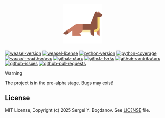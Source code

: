 <h2 align="center">
    <img src="https://raw.githubusercontent.com/syubogdanov/weasel/refs/heads/main/branding/logo/weasel.png"
        alt="weasel-logo" height="128px" width="128px">
</h2>

[![weasel-version][shields/weasel/version]][github/homepage]
[![weasel-license][shields/github/license]][github/license]
[![python-version][shields/python/version]][github/homepage]
[![python-coverage][shields/python/coverage]][github/homepage]
[![weasel-readthedocs][shields/readthedocs]][readthedocs/homepage]
[![github-stars][shields/github/stars]][github/homepage]
[![github-forks][shields/github/forks]][github/homepage]
[![github-contributors][shields/github/contributors]][github/homepage]
[![github-issues][shields/github/issues]][github/homepage]
[![github-pull-requests][shields/github/pull-requests]][github/homepage]

> [!WARNING]
> The project is in the pre-alpha stage. Bugs may exist!

## License

MIT License, Copyright (c) 2025 Sergei Y. Bogdanov. See [LICENSE][github/license] file.

<!-- --- --- --- --- --- --- --- --- --- --- --- --- --- --- --- --- --- --- --- --- --- --- --- --- --- --- --- --- -->

[github/homepage]: https://github.com/syubogdanov/weasel
[github/license]: https://github.com/syubogdanov/weasel/tree/main/LICENSE

[readthedocs/homepage]: https://weasel.readthedocs.io/

[shields/github/contributors]: https://img.shields.io/github/contributors/syubogdanov/weasel?style=flat&color=green
[shields/github/forks]: https://img.shields.io/github/forks/syubogdanov/weasel?style=flat&color=green
[shields/github/issues]: https://img.shields.io/github/issues/syubogdanov/weasel?style=flat&color=green
[shields/github/license]: https://img.shields.io/github/license/syubogdanov/weasel?style=flat&color=green
[shields/github/pull-requests]: https://img.shields.io/github/issues-pr/syubogdanov/weasel?style=flat&color=green
[shields/github/stars]: https://img.shields.io/github/stars/syubogdanov/weasel?style=flat&color=green
[shields/python/coverage]: https://img.shields.io/coverallsCoverage/github/syubogdanov/weasel?style=flat&color=green
[shields/python/version]: https://img.shields.io/badge/python-3.13-green
[shields/readthedocs]: https://img.shields.io/readthedocs/weasel?style=flat&color=green
[shields/weasel/version]: https://img.shields.io/badge/version-0.0.0-green
